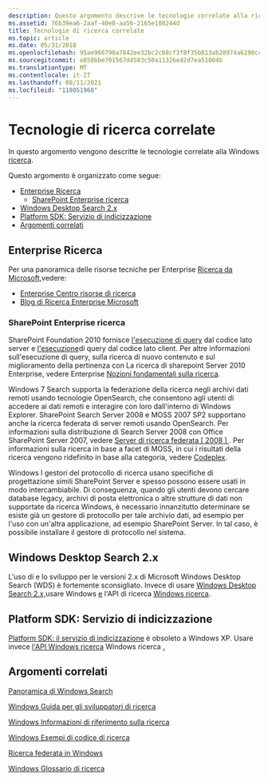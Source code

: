 ```yaml
---
description: Questo argomento descrive le tecnologie correlate alla ricerca Windows ricerca.
ms.assetid: 76b39ea6-2aaf-40e0-aa56-2165e188244d
title: Tecnologie di ricerca correlate
ms.topic: article
ms.date: 05/31/2018
ms.openlocfilehash: 95ae966790a7842ee32bc2c68cf3f8f35b813ab28974a6290cc168bbedd2b1fc
ms.sourcegitcommit: e858bbe701567d4583c50a11326e42d7ea51804b
ms.translationtype: MT
ms.contentlocale: it-IT
ms.lasthandoff: 08/11/2021
ms.locfileid: "118051968"
---
```

# <a name="related-search-technologies"></a>Tecnologie di ricerca correlate

In questo argomento vengono descritte le tecnologie correlate alla Windows [ricerca](-search-3x-wds-overview.md).

Questo argomento è organizzato come segue:

-   [Enterprise Ricerca](#enterprise-search)
    -   [SharePoint Enterprise ricerca](#sharepoint-enterprise-search)
-   [Windows Desktop Search 2.x](#windows-desktop-search-2x)
-   [Platform SDK: Servizio di indicizzazione](#platform-sdk-indexing-service)
-   [Argomenti correlati](#related-topics)

## <a name="enterprise-search"></a>Enterprise Ricerca

Per una panoramica delle risorse tecniche per Enterprise [Ricerca da Microsoft,](https://www.microsoft.com/enterprisesearch/en/us/default.aspx)vedere:

-   [Enterprise Centro risorse di ricerca](https://developer.microsoft.com/office/docs)
-   [Blog di Ricerca Enterprise Microsoft](https://blogs.msdn.com/b/enterprisesearch/rss.aspx)

### <a name="sharepoint-enterprise-search"></a>SharePoint Enterprise ricerca

SharePoint Foundation 2010 fornisce [l'esecuzione di query](/previous-versions/office/developer/sharepoint-2010/ee536691(v=office.14)) dal codice lato server e [l'esecuzione](/previous-versions/office/developer/sharepoint-2010/ee539764(v=office.14))di query dal codice lato client. Per altre informazioni sull'esecuzione di query, sulla ricerca di nuovo contenuto e sul miglioramento della pertinenza con La ricerca di sharepoint Server 2010 Enterprise, vedere Enterprise [Nozioni fondamentali sulla ricerca](/previous-versions/office/ee554857(v=office.14)).

Windows 7 Search supporta la federazione della ricerca negli archivi dati remoti usando tecnologie OpenSearch, che consentono agli utenti di accedere ai dati remoti e interagire con loro dall'interno di Windows Explorer. SharePoint Search Server 2008 e MOSS 2007 SP2 supportano anche la ricerca federata di server remoti usando OpenSearch. Per informazioni sulla distribuzione di Search Server 2008 con Office SharePoint Server 2007, vedere [Server di ricerca federata \[ 2008 \] ](/previous-versions/office/bb931109(v=office.14)). Per informazioni sulla ricerca in base a facet di MOSS, in cui i risultati della ricerca vengono ridefinito in base alla categoria, vedere [Codeplex](https://www.codeplex.com/FacetedSearch).

Windows I gestori del protocollo di ricerca usano specifiche di progettazione simili SharePoint Server e spesso possono essere usati in modo intercambiabile. Di conseguenza, quando gli utenti devono cercare database legacy, archivi di posta elettronica o altre strutture di dati non supportate da ricerca Windows, è necessario innanzitutto determinare se esiste già un gestore di protocollo per tale archivio dati, ad esempio per l'uso con un'altra applicazione, ad esempio SharePoint Server. In tal caso, è possibile installare il gestore di protocollo nel sistema.

## <a name="windows-desktop-search-2x"></a>Windows Desktop Search 2.x

L'uso di e lo sviluppo per le versioni 2.x di Microsoft Windows Desktop Search (WDS) è fortemente sconsigliato. Invece di usare [Windows Desktop Search 2.x,](../lwef/-search-2x-wds-overview.md)usare Windows [e](-search-3x-wds-overview.md) l'API di ricerca [Windows ricerca](-search-reference-entry-page.md).

## <a name="platform-sdk-indexing-service"></a>Platform SDK: Servizio di indicizzazione

[Platform SDK: il servizio di indicizzazione](/previous-versions/windows/desktop/indexsrv/indexsrv-portal) è obsoleto a Windows XP. Usare invece [l'API Windows ricerca](-search-3x-wds-overview.md) Windows ricerca [.](-search-reference-entry-page.md)

## <a name="related-topics"></a>Argomenti correlati

<dl> <dt>

[Panoramica di Windows Search](-search-3x-wds-overview.md)
</dt> <dt>

[Windows Guida per gli sviluppatori di ricerca](-search-developers-guide-entry-page.md)
</dt> <dt>

[Windows Informazioni di riferimento sulla ricerca](-search-reference-entry-page.md)
</dt> <dt>

[Windows Esempi di codice di ricerca](-search-samples-ovw.md)
</dt> <dt>

[Ricerca federata in Windows](-search-federated-search-overview.md)
</dt> <dt>

[Windows Glossario di ricerca](search-glossary.md)
</dt> </dl>

 

 
